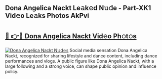 ## Dona Angelica Nackt Le𝚊k𝚎d N𝚞𝚍e - Part-XK1 Vid𝚎o Le𝚊ks Photos AkPvi

# <h2><a href="http://fb35baq.evod.top/?m=Dona+Angelica+Nackt">🔗 👉🔴 Dona Angelica Nackt Vid𝚎o Ph𝚘t𝚘s</a></h2>

[![Dona Angelica Nackt N𝚞d𝚎s](https://i.imgur.com/8V9OHl7.gif)](http://fb35baq.evod.top/?m=Dona+Angelica+Nackt)
Social media sensation Dona Angelica Nackt, recognized for sharing lifestyle and dance content, including dance performances and vlogs. A public figure like Dona Angelica Nackt, with a large following and a strong voice, can shape public opinion and influence policy. 
